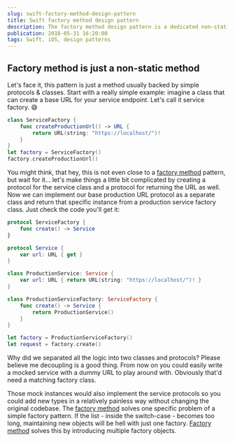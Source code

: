 ```yaml
---
slug: swift-factory-method-design-pattern
title: Swift factory method design pattern
description: The factory method design pattern is a dedicated non-static method for hiding the creation logic of an object. Let's make it in Swift!
publication: 2018-05-31 16:20:00
tags: Swift, iOS, design patterns
---
```


## Factory method is just a non-static method

Let's face it, this pattern is just a method usually backed by simple protocols & classes. Start with a really simple example: imagine a class that can create a base URL for your service endpoint. Let's call it service factory. 😅

```swift
class ServiceFactory {
    func createProductionUrl() -> URL {
        return URL(string: "https://localhost/")!
    }
}
let factory = ServiceFactory()
factory.createProductionUrl()
```

You might think, that hey, this is not even close to a [factory method](https://medium.com/jeremy-codes/factory-method-in-swift-d5222dd6e61d) pattern, but wait for it... let's make things a little bit complicated by creating a protocol for the service class and a protocol for returning the URL as well. Now we can implement our base production URL protocol as a separate class and return that specific instance from a production service factory class. Just check the code you'll get it:

```swift
protocol ServiceFactory {
    func create() -> Service
}

protocol Service {
    var url: URL { get }
}

class ProductionService: Service {
    var url: URL { return URL(string: "https://localhost/")! }
}

class ProductionServiceFactory: ServiceFactory {
    func create() -> Service {
        return ProductionService()
    }
}

let factory = ProductionServiceFactory()
let request = factory.create()
```

Why did we separated all the logic into two classes and protocols? Please believe me decoupling is a good thing. From now on you could easily write a mocked service with a dummy URL to play around with. Obviously that'd need a matching factory class.

Those mock instances would also implement the service protocols so you could add new types in a relatively painless way without changing the original codebase. The [factory method](https://medium.com/@NilStack/swift-world-design-patterns-factory-method-2be4bb3c73cc) solves one specific problem of a simple factory pattern. If the list - inside the switch-case - becomes too long, maintaining new objects will be hell with just one factory. [Factory method](https://stackoverflow.com/questions/69849/factory-pattern-when-to-use-factory-methods) solves this by introducing multiple factory objects.
